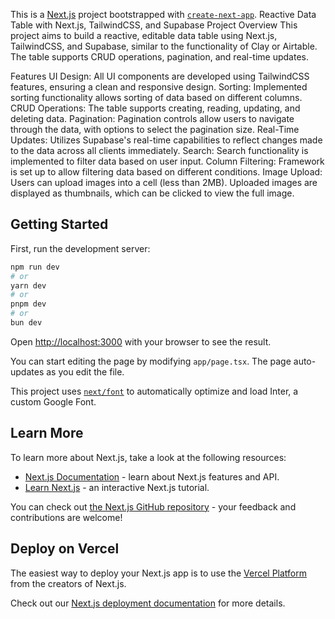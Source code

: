 This is a [Next.js](https://nextjs.org/) project bootstrapped with [`create-next-app`](https://github.com/vercel/next.js/tree/canary/packages/create-next-app).
Reactive Data Table with Next.js, TailwindCSS, and Supabase
Project Overview
This project aims to build a reactive, editable data table using Next.js, TailwindCSS, and Supabase, similar to the functionality of Clay or Airtable. The table supports CRUD operations, pagination, and real-time updates.

Features
UI Design: All UI components are developed using TailwindCSS features, ensuring a clean and responsive design.
Sorting: Implemented sorting functionality allows sorting of data based on different columns.
CRUD Operations: The table supports creating, reading, updating, and deleting data.
Pagination: Pagination controls allow users to navigate through the data, with options to select the pagination size.
Real-Time Updates: Utilizes Supabase's real-time capabilities to reflect changes made to the data across all clients immediately.
Search: Search functionality is implemented to filter data based on user input.
Column Filtering: Framework is set up to allow filtering data based on different conditions.
Image Upload: Users can upload images into a cell (less than 2MB). Uploaded images are displayed as thumbnails, which can be clicked to view the full image.

## Getting Started

First, run the development server:

```bash
npm run dev
# or
yarn dev
# or
pnpm dev
# or
bun dev
```

Open [http://localhost:3000](http://localhost:3000) with your browser to see the result.

You can start editing the page by modifying `app/page.tsx`. The page auto-updates as you edit the file.

This project uses [`next/font`](https://nextjs.org/docs/basic-features/font-optimization) to automatically optimize and load Inter, a custom Google Font.

## Learn More

To learn more about Next.js, take a look at the following resources:

- [Next.js Documentation](https://nextjs.org/docs) - learn about Next.js features and API.
- [Learn Next.js](https://nextjs.org/learn) - an interactive Next.js tutorial.

You can check out [the Next.js GitHub repository](https://github.com/vercel/next.js/) - your feedback and contributions are welcome!

## Deploy on Vercel

The easiest way to deploy your Next.js app is to use the [Vercel Platform](https://vercel.com/new?utm_medium=default-template&filter=next.js&utm_source=create-next-app&utm_campaign=create-next-app-readme) from the creators of Next.js.

Check out our [Next.js deployment documentation](https://nextjs.org/docs/deployment) for more details.
